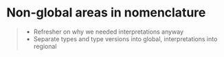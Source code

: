 # Non-global areas in nomenclature
> - Refresher on why we needed interpretations anyway
> - Separate types and type versions into global, interpretations into regional